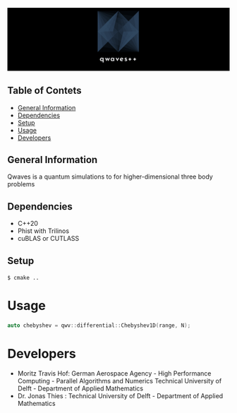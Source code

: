 
![qwave banner](./images/qwaves_banner.png)
## Table of Contets
* [General Information](#general-information)
* [Dependencies](#dependencies)
* [Setup](#setup)
* [Usage](#usage)
* [Developers](#developers)

## General Information
Qwaves is a quantum simulations to for higher-dimensional three body problems

## Dependencies
* C++20
* Phist with Trilinos
* cuBLAS or CUTLASS

## Setup
```
$ cmake ..
```

# Usage
```cpp
auto chebyshev = qwv::differential::Chebyshev1D(range, N);
```
# Developers
* Moritz Travis Hof: German Aerospace Agency - High Performance Computing - Parallel Algorithms and Numerics
                     Technical University of Delft - Department of Applied Mathematics
* Dr. Jonas Thies :  Technical University of Delft - Department of Applied Mathematics
